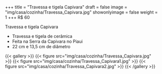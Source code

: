 +++
title = "Travessa e tigela Capivara"
draft = false
image = "img/casa/cozinha/Travessa_Capivara.jpg"
showonlyimage = false
weight = 1
+++
<span class="price">R$ 60</span>

<!--more-->

Travessa e tigela Capivara

- Travessa e tigela de cerâmica
- Feita na Serra da Capivara no Piaui
- 22 cm e 13,5 cm de diâmetro


{{< gallery >}}
{{< figure src="img/casa/cozinha/Travessa_Capivara.jpg" >}}
{{< figure src="img/casa/cozinha/Travessa_Capivara1.jpg" >}}
{{< figure src="img/casa/cozinha/Travessa_Capivara2.jpg" >}}
{{< /gallery >}}

